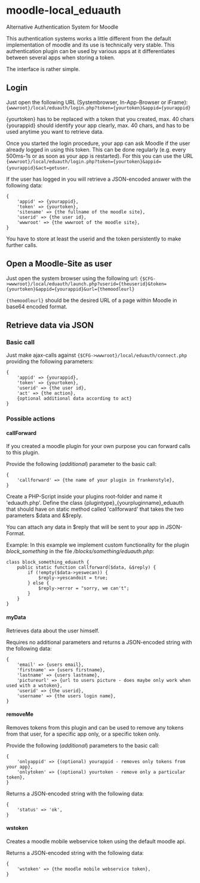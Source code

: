 # moodle-local_eduauth
Alternative Authentication System for Moodle

This authentication systems works a little different from the default implementation of moodle and its use is technically very stable. This authentication plugin can be used by various apps at it differentiates between several apps when storing a token.

The interface is rather simple.

## Login
Just open the following URL (Systembrowser, In-App-Browser or iFrame): `{wwwroot}/local/eduauth/login.php?token={yourtoken}&appid={yourappid}`

{yourtoken} has to be replaced with a token that you created, max. 40 chars
{yourappid} should identify your app clearly, max. 40  chars, and has to be used anytime you want to retrieve data.

Once you started the login procedure, your app can ask Moodle if the user already logged in using this token. This can be done regularly (e.g. every 500ms-1s or as soon as your app is restarted). For this you can use the URL `{wwwroot}/local/eduauth/login.php?token={yourtoken}&appid={yourappid}&act=getuser`.

If the user has logged in you will retrieve a JSON-encoded answer with the following data:
```
{
    'appid' => {yourappid},
    'token' => {yourtoken},
    'sitename' => {the fullname of the moodle site},
    'userid' => {the user id},
    'wwwroot' => {the wwwroot of the moodle site},
}
```

You have to store at least the userid and the token persistently to make further calls.

## Open a Moodle-Site as user

Just open the system browser using the following url:
`{$CFG->wwwroot}/local/eduauth/launch.php?userid={theuserid}&token={yourtoken}&appid={yourappid}&url={themoodleurl}`

`{themoodleurl}` should be the desired URL of a page within Moodle in base64 encoded format.

## Retrieve data via JSON
### Basic call
Just make ajax-calls against `{$CFG->wwwroot}/local/eduauth/connect.php` providing the following parameters:

```
{
    'appid' => {yourappid},
    'token' => {yourtoken},
    'userid' => {the user id},
    'act' => {the action},
    {optional additional data according to act}
}
```

### Possible actions
#### callForward
If you created a moodle plugin for your own purpose you can forward calls to this plugin.

Provide the following (*additional*) parameter to the basic call:
```
{
    'callforward' => {the name of your plugin in frankenstyle},
}
```

Create a PHP-Script inside your plugins root-folder and name it 'eduauth.php'. Define the class {plugintype}_{yourpluginname}_eduauth that should have on static method called 'callforward' that takes the two parameters $data and &$reply.

You can attach any data in $reply that will be sent to your app in JSON-Format.

Example:
In this example we implement custom functionality for the plugin *block_something* in the file */blocks/something/eduauth.php*:

```
class block_something_eduauth {
    public static function callforward($data, &$reply) {
        if (!empty($data->yeswecan)) {
            $reply->yescandoit = true;
        } else {
            $reply->error = "sorry, we can't";
        }
    }
}
```


#### myData
Retrieves data about the user himself.

Requires no additional parameters and returns a JSON-encoded string with the following data:
```
{
    'email' => {users email},
    'firstname' => {users firstname},
    'lastname' => {users lastname},
    'pictureurl' => {url to users picture - does maybe only work when used with a wstoken},
    'userid' => {the userid},
    'username' => {the users login name},
}
```

#### removeMe
Removes tokens from this plugin and can be used to remove any tokens from that user, for a specific app only, or a specific token only.

Provide the following (*additional*) parameters to the basic call:
```
{
    'onlyappid' => {(optional) yourappid - removes only tokens from your app},
    'onlytoken' => {(optional) yourtoken - remove only a particular token},
}
```

Returns a JSON-encoded string with the following data:
```
{
    'status' => 'ok',
}
```

#### wstoken
Creates a moodle mobile webservice token using the default moodle api.

Returns a JSON-encoded string with the following data:
```
{
    'wstoken' => {the moodle mobile webservice token},
}
```
